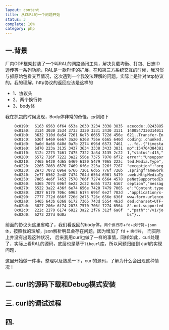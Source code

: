 ```yaml
---
layout: content
title: 从CURL的一个问题开始
status: 3
complete: 10% 
category: php
---
```


## 一.背景
厂内ODP框架封装了一个叫RAL的网路通讯工具，解决负载均衡、打包、日志ID透传等一系列功能，RAL是一款PHP的扩展，在和第三方系统交互的时候，我习惯与抓原始包看交互情况，这次遇到一个我没法理解的问题。实际上是针对http协议的。我的理解，http协议的返回应该是这样的
- 1、协议头
- 2、两个换行符
- 3、body体

我在抓包的时候发现，Body体非常的奇怪，示例如下

        0x0190:  6163 6563 6f64 653a 2030 3234 3338 3835  acecode:.0243885
        0x01a0:  3134 3030 3534 3733 3330 3331 3430 3131  1400547330314011
        0x01b0:  3632 310d 0a54 7261 6e73 6665 722d 456e  621..Transfer-En
        0x01c0:  636f 6469 6e67 3a20 6368 756e 6b65 640d  coding:.chunked.
        0x01d0:  0a0d 0a66 640d 0a7b 2274 696d 6573 7461  ...fd..{"timesta
        0x01e0:  6d70 223a 3135 3437 3634 3338 3433 3831  mp":154764384381
        0x01f0:  312c 2273 7461 7475 7322 3a34 3135 2c22  1,"status":415,"
        0x0200:  6572 726f 7222 3a22 556e 7375 7070 6f72  error":"Unsuppor
        0x0210:  7465 6420 4d65 6469 6120 5479 7065 222c  ted.Media.Type",
        0x0220:  2265 7863 6570 7469 6f6e 223a 226f 7267  "exception":"org
        0x0230:  2e73 7072 696e 6766 7261 6d65 776f 726b  .springframework
        0x0240:  2e77 6562 2e48 7474 704d 6564 6961 5479  .web.HttpMediaTy
        0x0250:  7065 4e6f 7453 7570 706f 7274 6564 4578  peNotSupportedEx
        0x0260:  6365 7074 696f 6e22 2c22 6d65 7373 6167  ception","messag
        0x0270:  6522 3a22 436f 6e74 656e 7420 7479 7065  e":"Content.type
        0x0280:  2027 6170 706c 6963 6174 696f 6e2f 782d  .'application/x-
        0x0290:  7777 772d 666f 726d 2d75 726c 656e 636f  www-form-urlenco
        0x02a0:  6465 643b 6368 6172 7365 743d 5554 462d  ded;charset=UTF-
        0x02b0:  3827 206e 6f74 2073 7570 706f 7274 6564  8'.not.supported
        0x02c0:  222c 2270 6174 6822 3a22 2f76 312f 6a6f  ","path":"/v1/jo
        0x02d0:  6273 227d 0d0a                           bs"}..

前面的协议头这里省略了，我们看返回的body体，`两个换行符`+`fd`+`换行符`+`json体`，按照我的理解，json解析明显会存在问题，因为增加了 `fd` + `换行符`， 而实际上并没有出现这种状况， 后来我用curl也做了一样的事情，同样如此，curl处理了，实际上看RAL的源码，底层也是基于`libcurl`库，所以问题归结到 curl的实现问题， 

这里开始做一件事，整理以及熟悉一下，curl的源码，了解为什么会出现这种情况！


## 二. curl的源码下载和Debug模式安装



## 三. curl的调试过程


## 四. 